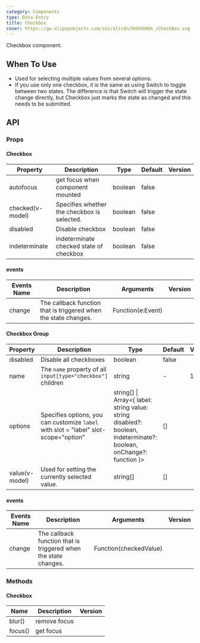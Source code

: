 ```yaml
---
category: Components
type: Data Entry
title: Checkbox
cover: https://gw.alipayobjects.com/zos/alicdn/8nbVbHEm_/CheckBox.svg
---
```


Checkbox component.

## When To Use

- Used for selecting multiple values from several options.
- If you use only one checkbox, it is the same as using Switch to toggle between two states. The difference is that Switch will trigger the state change directly, but Checkbox just marks the state as changed and this needs to be submitted.

## API

### Props

#### Checkbox

| Property         | Description                                 | Type    | Default | Version |
| ---------------- | ------------------------------------------- | ------- | ------- | ------- |
| autofocus        | get focus when component mounted            | boolean | false   |         |
| checked(v-model) | Specifies whether the checkbox is selected. | boolean | false   |         |
| disabled         | Disable checkbox                            | boolean | false   |         |
| indeterminate    | indeterminate checked state of checkbox     | boolean | false   |         |

#### events

| Events Name | Description | Arguments | Version |
| --- | --- | --- | --- |
| change | The callback function that is triggered when the state changes. | Function(e:Event) |  |

#### Checkbox Group

| Property | Description | Type | Default | Version |
| --- | --- | --- | --- | --- |
| disabled | Disable all checkboxes | boolean | false |  |
| name | The `name` property of all `input[type="checkbox"]` children | string | - | 1.5.0 |
| options | Specifies options, you can customize `label` with slot = "label" slot-scope="option" | string\[] \| Array&lt;{ label: string value: string disabled?: boolean, indeterminate?: boolean, onChange?: function }> | \[] |  |
| value(v-model) | Used for setting the currently selected value. | string\[] | \[] |  |

#### events

| Events Name | Description | Arguments | Version |
| --- | --- | --- | --- |
| change | The callback function that is triggered when the state changes. | Function(checkedValue) |  |

### Methods

#### Checkbox

| Name    | Description  | Version |
| ------- | ------------ | ------- |
| blur()  | remove focus |         |
| focus() | get focus    |         |

